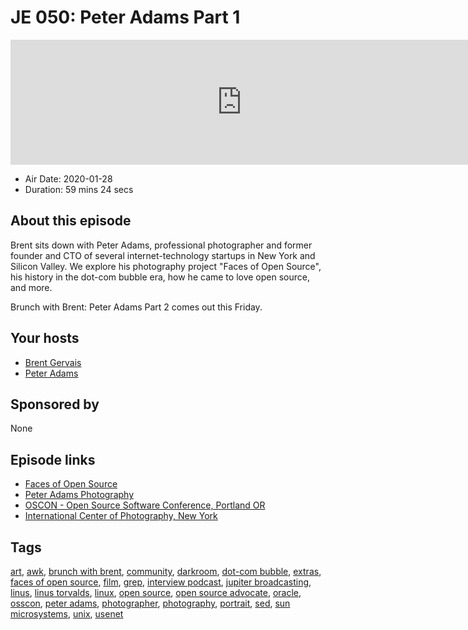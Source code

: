 # JE 050: Peter Adams Part 1

<iframe src="https://player.fireside.fm/v2/WTrMvATU+E2vlUAgR?theme=dark" width="740" height="200" frameborder="0" scrolling="no"></iframe>

* Air Date: 2020-01-28
* Duration: 59 mins 24 secs

## About this episode

Brent sits down with Peter Adams, professional photographer and former founder and CTO of several internet-technology startups in New York and Silicon Valley. We explore his photography project "Faces of Open Source", his history in the dot-com bubble era, how he came to love open source, and more.

Brunch with Brent: Peter Adams Part 2 comes out this Friday.

## Your hosts
* [Brent Gervais](https://extras.show//hosts/brent)
* [Peter Adams](https://extras.show//guests/peter-adams)

## Sponsored by

None



## Episode links

  * [Faces of Open Source](http://www.facesofopensource.com/ "Faces of Open Source")
  * [Peter Adams Photography](http://www.peteradamsphoto.com/ "Peter Adams Photography")
  * [OSCON - Open Source Software Conference, Portland OR](https://conferences.oreilly.com/oscon/oscon-or "OSCON - Open Source Software Conference, Portland OR")
  * [International Center of Photography, New York](https://www.icp.org/ "International Center of Photography, New York")



## Tags

[art](https://extras.show//tags/art), [awk](https://extras.show//tags/awk), [brunch with brent](https://extras.show//tags/brunch%20with%20brent), [community](https://extras.show//tags/community), [darkroom](https://extras.show//tags/darkroom), [dot-com bubble](https://extras.show//tags/dot-com%20bubble), [extras](https://extras.show//tags/extras), [faces of open source](https://extras.show//tags/faces%20of%20open%20source), [film](https://extras.show//tags/film), [grep](https://extras.show//tags/grep), [interview podcast](https://extras.show//tags/interview%20podcast), [jupiter broadcasting](https://extras.show//tags/jupiter%20broadcasting), [linus](https://extras.show//tags/linus), [linus torvalds](https://extras.show//tags/linus%20torvalds), [linux](https://extras.show//tags/linux), [open source](https://extras.show//tags/open%20source), [open source advocate](https://extras.show//tags/open%20source%20advocate), [oracle](https://extras.show//tags/oracle), [osscon](https://extras.show//tags/osscon), [peter adams](https://extras.show//tags/peter%20adams), [photographer](https://extras.show//tags/photographer), [photography](https://extras.show//tags/photography), [portrait](https://extras.show//tags/portrait), [sed](https://extras.show//tags/sed), [sun microsystems](https://extras.show//tags/sun%20microsystems), [unix](https://extras.show//tags/unix), [usenet](https://extras.show//tags/usenet)